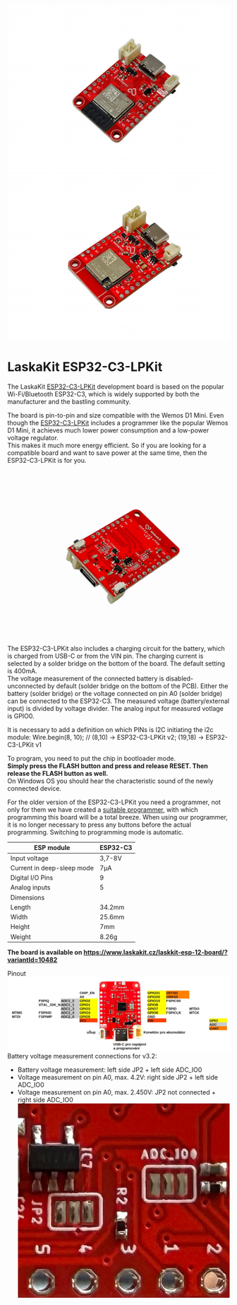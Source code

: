 ![LaskaKit ESP32-C3-LPKit](https://github.com/LaskaKit/ESP32-C3-LPKit/blob/main/img/ESP32-C3-LPKit_1.jpg)
![LaskaKit ESP32-C3-LPKit](https://github.com/LaskaKit/ESP32-C3-LPKit/blob/main/img/ESP32-C3-LPKit_2.jpg)
# LaskaKit ESP32-C3-LPKit 

The LaskaKit [ESP32-C3-LPKit](https://www.laskakit.cz/laskkit-esp-12-board/?variantId=10482) development board is based on the popular Wi-Fi/Bluetooth ESP32-C3, which is widely supported by both the manufacturer and the bastling community.

The board is pin-to-pin and size compatible with the Wemos D1 Mini. Even though the [ESP32-C3-LPKit](https://www.laskakit.cz/laskkit-esp-12-board/?variantId=10482) includes a programmer like the popular Wemos D1 Mini, it achieves much lower power consumption and a low-power voltage regulator.</br>
This makes it much more energy efficient. So if you are looking for a compatible board and want to save power at the same time, then the ESP32-C3-LPKit is for you.

![LaskaKit ESP32-C3-LPKit](https://github.com/LaskaKit/ESP32-C3-LPKit/blob/main/img/ESP32-C3-LPKit_4.jpg)

The ESP32-C3-LPKit also includes a charging circuit for the battery, which is charged from USB-C or from the VIN pin. The charging current is selected by a solder bridge on the bottom of the board. The default setting is 400mA.</br>
The voltage measurement of the connected battery is disabled-unconnected by default (solder bridge on the bottom of the PCB). Either the battery (solder bridge) or the voltage connected on pin A0 (solder bridge) can be connected to the ESP32-C3. The measured voltage (battery/external input) is divided by voltage divider. The analog input for measured votlage is GPIO0.

It is necessary to add a definition on which PINs is I2C initiating the i2c module: Wire.begin(8, 10); // (8,10) -> ESP32-C3-LPKit v2; (19,18) -> ESP32-C3-LPKit v1

To program, you need to put the chip in bootloader mode.</br>
**Simply press the FLASH button and press and release RESET. Then release the FLASH button as well.**</br>
On Windows OS you should hear the characteristic sound of the newly connected device.</br>

For the older version of the ESP32-C3-LPKit you need a programmer, not only for them we have created a [suitable programmer](https://www.laskakit.cz/laskakit-ch9102-programmer-usb-c--microusb--uart/), with which programming this board will be a total breeze. When using our programmer, it is no longer necessary to press any buttons before the actual programming. Switching to programming mode is automatic.

| ESP module | 	ESP32-C3 | 
|---|---|
| Input voltage | 	3,7-8V | 
| Current in deep-sleep mode | 7μA | 
| Digital I/O Pins | 9 | 
| Analog inputs | 5 | 
| Dimensions |
| Length |34.2mm | 
| Width | 25.6mm | 
| Height | 7mm | 
| Weight | 8.26g | 

**The board is available on https://www.laskakit.cz/laskkit-esp-12-board/?variantId=10482**

Pinout
![LaskaKit ESP32-C3-LPKit pinout](https://github.com/LaskaKit/ESP32-C3-LPKit/blob/main/img/ESP32-C3-LPKit_pinout.JPG)
Battery voltage measurement connections for v3.2:
* Battery voltage measurement: left side JP2 + left side ADC_IO0
* Voltage measurement on pin A0, max. 4.2V: right side JP2 + left side ADC_IO0
* Voltage measurement on pin A0, max. 2.450V: JP2 not connected + right side ADC_IO0
![pinout LaskaKit ESP32-C3-LPKit](https://github.com/LaskaKit/ESP32-C3-LPKit/blob/main/img/ESP32-C3-LPKit_V3-2-bat.jpg)